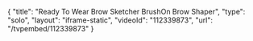{
    "title": "Ready To Wear Brow Sketcher BrushOn Brow Shaper",
    "type": "solo",
    "layout": "iframe-static",
    "videoId": "112339873",
    "url": "\/tvpembed\/112339873"
}